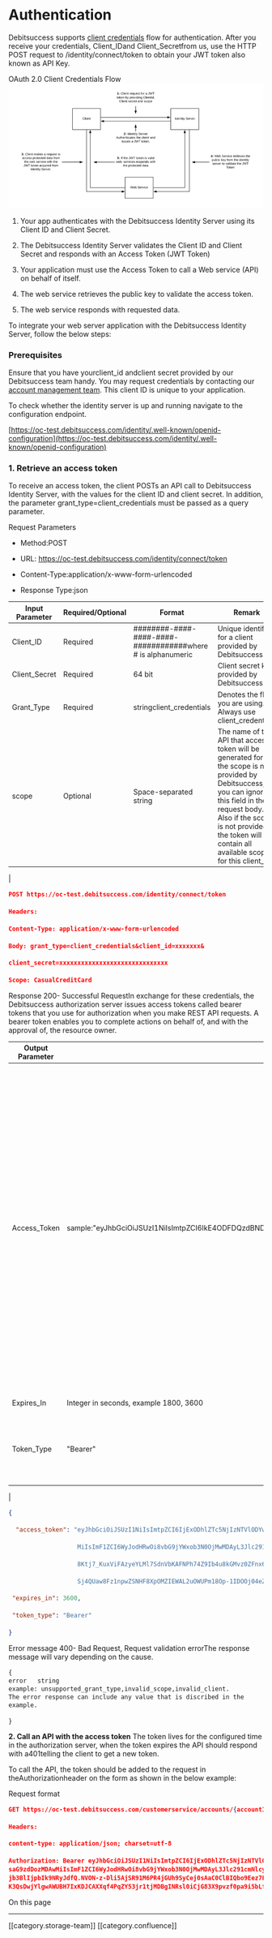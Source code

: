 # Authentication 

Debitsuccess supports [client credentials](https://tools.ietf.org/html/rfc6749#section-1.3.4) flow for authentication. After you receive your credentials, Client_IDand Client_Secretfrom us, use the  HTTP POST request to /identity/connect/token to obtain your JWT token also known as API Key. 

OAuth 2.0 Client Credentials Flow![](../assets/images/image-20210218-013302.png)


1. Your app authenticates with the Debitsuccess Identity Server using its Client ID and Client Secret.


1. The Debitsuccess Identity Server validates the Client ID and Client Secret and responds with an Access Token (JWT Token)


1. Your application must use the Access Token to call a Web service (API) on behalf of itself.


1. The web service retrieves the public key to validate the access token.


1. The web service responds with requested data.





To integrate your web server application with the Debitsuccess Identity Server, follow the below steps:


### Prerequisites
Ensure that you have yourclient_id andclient secret provided by our Debitsuccess team handy. You may request credentials by contacting our [account management team](https://www.debitsuccess.co.nz/). This client ID is unique to your application.

To check whether the identity server is up and running navigate to the configuration endpoint.

[https://oc-test.debitsuccess.com/identity/.well-known/openid-configuration](https://oc-test.debitsuccess.com/identity/.well-known/openid-configuration)


### 1. Retrieve an access token
To receive an access token, the client POSTs an API call to Debitsuccess Identity Server, with the values for the client ID and client secret. In addition, the parameter grant_type=client_credentials must be passed as a query parameter.

Request Parameters
* Method:POST


* URL: https://oc-test.debitsuccess.com/identity/connect/token


* Content-Type:application/x-www-form-urlencoded


* Response Type:json





|  **Input Parameter**  |  **Required/Optional**  |  **Format**  |  **Remark**  | 
|  --- |  --- |  --- |  --- | 
| Client_ID | Required | ########-####-####-####-############where # is alphanumeric | Unique identifier for a client provided by Debitsuccess. | 
| Client_Secret | Required | 64 bit | Client secret key provided by Debitsuccess. | 
| Grant_Type | Required | stringclient_credentials | Denotes the flow you are using. Always use client_credentials | 
| scope | Optional | Space-separated string | The name of the API that access token will be generated for.If the scope is not provided by Debitsuccess, you can ignore this field in the request body. Also if the scope is not provided the token will contain all available scopes for this client_id.

 | 




```json
POST https://oc-test.debitsuccess.com/identity/connect/token

Headers:

Content-Type: application/x-www-form-urlencoded

Body: grant_type=client_credentials&client_id=xxxxxxx&

client_secret=xxxxxxxxxxxxxxxxxxxxxxxxxxxxxx

Scope: CasualCreditCard
```
Response 200- Successful RequestIn exchange for these credentials, the Debitsuccess authorization server issues access tokens called bearer tokens that you use for authorization when you make REST API requests. A bearer token enables you to complete actions on behalf of, and with the approval of, the resource owner.



|  **Output Parameter**  |  **Format**  |  **Remark**  | 
|  --- |  --- |  --- | 
| Access_Token | sample:"eyJhbGciOiJSUzI1NiIsImtpZCI6IkE4ODFDQzdBNDM4MEUyRDM5N0EwQjNGMERGNDFGOTg1MDYzRkU1RkIiLCJ0eXAiOiJKV1QiLCJ4NXQiOiJxSUhNZWtPQTR0T1hvTFB3MzBINWhRA” | It represents the authorization of a specific application to access specific parts of user data and uniquely identifies the client login session. **JWT Token validation**  _JSON Web Token (JWT) is an open standardthat defines a compact and self-contained way for securely transmitting information between parties as a JSON object._  _This information can be verified and trusted because it is digitally signed. JWTs can be signed using a secret (with theHMACalgorithm) or a public/private key pair usingRSA._ We will be using RSA to sign the token. RS256 (RSA Signature with SHA-256) is an asymmetric algorithm, and it uses a public/private key pair: the identity server provider has a private (secret) key used to generate the signature, and the consumer of the JWT gets a public key to validate the signature. Since the public key, as opposed to the private key, doesn't need to be kept secured, the identity server makes it easily available for consumers to obtain from the [https://oc-test.debitsuccess.com/identity/.well-known/openid-configuration/jwks](https://oc-test.debitsuccess.com/identity/.well-known/openid-configuration/jwks) URL.To read more about JWT tokens please visit[https://jwt.io/introduction/](https://jwt.io/introduction/)  | 
| Expires_In | Integer in seconds, example 1800, 3600 | Represents the number of seconds that the access token will be valid. | 
| Token_Type | "Bearer" | A bearer token means that the bearer of the access token can access authorized resources without further identification.The access token must always be appended with the term “Bearer” when you call any Debitsuccess REST API. E.g. Bearer \[access_token]

 | 


```json
{

  "access_token": "eyJhbGciOiJSUzI1NiIsImtpZCI6IjExODhlZTc5NjIzNTVlODYwNzUwMWIzMGY2Y2QzZjBmIiwidHlwIjoiSldUIn0.eyJuYmYiOjE1MTE2NTIwODEsImV4cCI6MTUxMTY1NTY4MSwiaXNzIjoiaHR0cDovL2xvY2FsaG9zdDozMDAw

                   MiIsImF1ZCI6WyJodHRwOi8vbG9jYWxob3N0OjMwMDAyL3Jlc291cmNlcyIsIk9NRyJdLCJjbGllbnRfaWQiOiI1ZjFiMWQ2Ny02NDlhLTRmYzMtYjkzMC1iMzExOTFjZjZmMTEiLCJjbGllbnRfVXNlcklkIjoiMTIzNCIsInNjb3BlIjpbIk9NRyJdfQ.Mlnd0RZhW8tp

                   8Ktj7_KuxViFAzyeYLMl7SdnVbKAFNPh74Z9Ib4u8kGMvz0ZFnx62_CaMpSPEwE6wHdFBTeBKvYKN5h1PjnJrrSh9J2S4a3PsCnnlLrhfO6sNBHzZzAlQhGMQei2GHQufiOyWtrYSfK8R4Ye1ULeysTRkfrWxk_fZ3Brm_vFh5J43EbTHe8NSgIXbobyN7brVFjntNZskJ

                   Sj4QUaw8Fz1npwZSNHF8XpOMZIEWAL2uOWUPm18Op-1IDOOj04eZAsFoHL5gb_pNqGph5SejTqjSbpbabMalJlaxvJrA1NNFxbGAMGXWR0ocJZvmlIYRebrueZk5yGg",

 "expires_in": 3600,

 "token_type": "Bearer"

}
```
Error message 400- Bad Request, Request validation errorThe response message will vary depending on the cause.


```
{
error	string
example: unsupported_grant_type,invalid_scope,invalid_client.
The error response can include any value that is discribed in the example.

}
```
 **2. Call an API with the access token** The token lives for the configured time in the authorization server, when the token expires the API should respond with a401telling the client to get a new token.

To call the API, the token should be added to the request in theAuthorizationheader on the form as shown in the below example:

Request format


```json
GET https://oc-test.debitsuccess.com/customerservice/accounts/{accountId}

Headers:

content-type: application/json; charset=utf-8

Authorization: Bearer eyJhbGciOiJSUzI1NiIsImtpZCI6IjExODhlZTc5NjIzNTVlODYwNzUwMWIzMGY2Y2QzZjBmIiwidHlwIjoiSldUIn0.eyJuYmYiOjE1MTE2NTUyNzQsImV4cCI6MTUxMTY1ODg3NCwiaXNzIjoiaHR0cDovL2xvY2F
saG9zdDozMDAwMiIsImF1ZCI6WyJodHRwOi8vbG9jYWxob3N0OjMwMDAyL3Jlc291cmNlcyIsIk9NRyJdLCJjbGllbnRfaWQiOiI1ZjFiMWQ2Ny02NDlhLTRmYzMtYjkzMC1iMzExOTFjZjZmMTEiLCJjbGllbnRfVXNlcklkIjoiMTIzNCIsInN
jb3BlIjpbIk9NRyJdfQ.NVON-z-Dli5AjSR91M6PR4jGUh9SyCej0sAaC0ClBIQbo9Eez7LP7ZGeVU2_UfGdv6mAmmuBrWKlC3LvAxXpavFACw0cSbtG_ayLwIyfkc1PGHZO1F8xqMdskD6vM6h704cuZ7XCE3otIYM-1IEvuEV7dl_83MtFX9cF
K3QsDwjYlgwAWUBH7IxKDJCAXXqf4PqZY53jr1tjMDBgINRsl0iCjG83X9pvzf0pa9i5bLfFHmDLgagGpqdm7-GwTDNgzAx28gXzlzWFSuuWkikzTw7F7Mi7O91u3Su3dHZ79hc0YxoIJ7q7pMss1bhdYiGiPCQ-GNTkljeG5vatPZvSxQ
```


On this page





*****

[[category.storage-team]] 
[[category.confluence]] 

